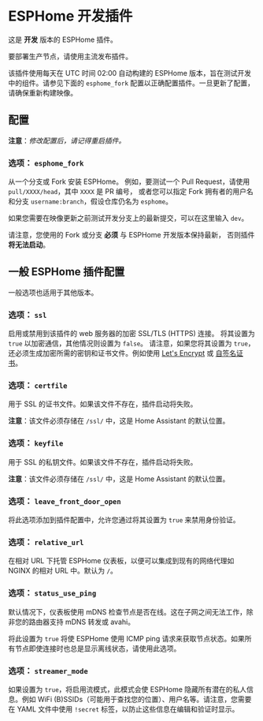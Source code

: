 # ESPHome 开发插件

这是 **开发** 版本的 ESPHome 插件。

要部署生产节点，请使用主流发布插件。

该插件使用每天在 UTC 时间 02:00 自动构建的 ESPHome 版本，旨在测试开发中的组件。请参见下面的 `esphome_fork` 配置以正确配置插件。一旦更新了配置，请确保重新构建映像。

## 配置

**注意**：_修改配置后，请记得重启插件。_

### 选项： `esphome_fork`

从一个分支或 Fork 安装 ESPHome。
例如，要测试一个 Pull Request，请使用 `pull/XXXX/head`，其中 `XXXX` 是 PR 编号，
或者您可以指定 Fork 拥有者的用户名和分支 `username:branch`，假设仓库仍名为 `esphome`。

如果您需要在映像更新之前测试开发分支上的最新提交，可以在这里输入 `dev`。

请注意，您使用的 Fork 或分支 **必须** 与 ESPHome 开发版本保持最新，
否则插件 **将无法启动**。

## 一般 ESPHome 插件配置

一般选项也适用于其他版本。

### 选项： `ssl`

启用或禁用到该插件的 web 服务器的加密 SSL/TLS (HTTPS) 连接。
将其设置为 `true` 以加密通信，其他情况则设置为 `false`。
请注意，如果您将其设置为 `true`，还必须生成加密所需的密钥和证书文件。例如使用 [Let's Encrypt](https://www.home-assistant.io/addons/lets_encrypt/)
或 [自签名证书](https://www.home-assistant.io/docs/ecosystem/certificates/tls_self_signed_certificate/)。

### 选项： `certfile`

用于 SSL 的证书文件。如果该文件不存在，插件启动将失败。

**注意**：该文件必须存储在 `/ssl/` 中，这是 Home Assistant 的默认位置。

### 选项： `keyfile`

用于 SSL 的私钥文件。如果该文件不存在，插件启动将失败。

**注意**：该文件必须存储在 `/ssl/` 中，这是 Home Assistant 的默认位置。

### 选项： `leave_front_door_open`

将此选项添加到插件配置中，允许您通过将其设置为 `true` 来禁用身份验证。

### 选项： `relative_url`

在相对 URL 下托管 ESPHome 仪表板，以便可以集成到现有的网络代理如 NGINX 的相对 URL 中。默认为 `/`。

### 选项： `status_use_ping`

默认情况下，仪表板使用 mDNS 检查节点是否在线。这在子网之间无法工作，除非您的路由器支持 mDNS 转发或 avahi。

将此设置为 `true` 将使 ESPHome 使用 ICMP ping 请求来获取节点状态。如果所有节点即使连接时也总是显示离线状态，请使用此选项。

### 选项： `streamer_mode`

如果设置为 `true`，将启用流模式，此模式会使 ESPHome 隐藏所有潜在的私人信息。例如 WiFi (B)SSIDs（可能用于查找您的位置）、用户名等。请注意，您需要在 YAML 文件中使用 `!secret` 标签，以防止这些信息在编辑和验证时显示。